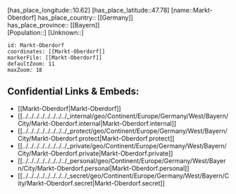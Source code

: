 ﻿---
location: [47.78,10.62] 
mapzoom: [7,12] 
mapmarker: city 
type: City
tags:
- geo/City


SpocWebEntityId: 32316
isDeleted: false
confidential: public

---
[has_place_longitude::10.62] 
[has_place_latitude::47.78] 
[name::Markt-Oberdorf] 
has_place_country:: [[Germany]]  
has_place_province:: [[Bayern]]  
[Population::] 
[Unknown::] 


```leaflet
id: Markt-Oberdorf
coordinates: [[Markt-Oberdorf]] 
markerFile: [[Markt-Oberdorf]] 
defaultZoom: 11 
maxZoom: 18
```


## Confidential Links & Embeds: 
- [[Markt-Oberdorf|Markt-Oberdorf]]  
- [[../../../../../../../../_internal/geo/Continent/Europe/Germany/West/Bayern/City/Markt-Oberdorf.internal|Markt-Oberdorf.internal]] 
- [[../../../../../../../../_protect/geo/Continent/Europe/Germany/West/Bayern/City/Markt-Oberdorf.protect|Markt-Oberdorf.protect]] 
- [[../../../../../../../../_private/geo/Continent/Europe/Germany/West/Bayern/City/Markt-Oberdorf.private|Markt-Oberdorf.private]] 
- [[../../../../../../../../_personal/geo/Continent/Europe/Germany/West/Bayern/City/Markt-Oberdorf.personal|Markt-Oberdorf.personal]] 
- [[../../../../../../../../_secret/geo/Continent/Europe/Germany/West/Bayern/City/Markt-Oberdorf.secret|Markt-Oberdorf.secret]] 
